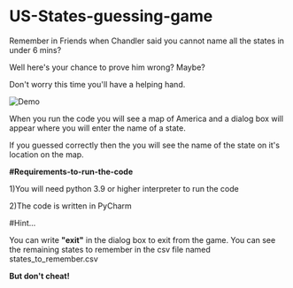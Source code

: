 # US-States-guessing-game 

Remember in Friends when Chandler said you cannot name all the states in under 6 mins?


Well here's your chance to prove him wrong? Maybe?


Don't worry this time you'll have a helping hand.


![Demo](https://user-images.githubusercontent.com/55457720/124161588-38b41e80-dabb-11eb-836a-5c39c57c106d.gif)


When you run the code you will see a map of America and a dialog box will appear where you will enter the name of a state.

If you guessed correctly then the you will see the name of the state on it's location on the map.



**#Requirements-to-run-the-code**

1)You will need python 3.9 or higher interpreter to run the code

2)The code is written in PyCharm



#Hint...

You can write __"exit"__ in the dialog box to exit from the game.
You can see the remaining states to remember in the csv file named states_to_remember.csv

**But don't cheat!**
